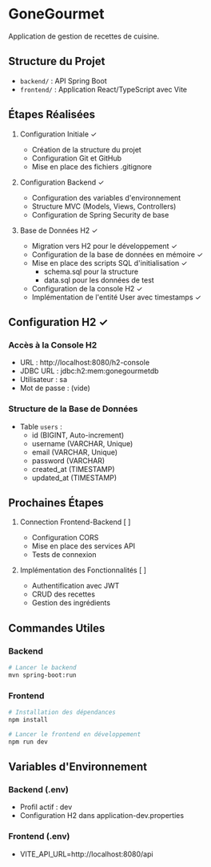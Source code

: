 # GoneGourmet

Application de gestion de recettes de cuisine.

## Structure du Projet

- `backend/` : API Spring Boot
- `frontend/` : Application React/TypeScript avec Vite

## Étapes Réalisées

1. Configuration Initiale ✓

   - Création de la structure du projet
   - Configuration Git et GitHub
   - Mise en place des fichiers .gitignore

2. Configuration Backend ✓

   - Configuration des variables d'environnement
   - Structure MVC (Models, Views, Controllers)
   - Configuration de Spring Security de base

3. Base de Données H2 ✓
   - Migration vers H2 pour le développement ✓
   - Configuration de la base de données en mémoire ✓
   - Mise en place des scripts SQL d'initialisation ✓
     - schema.sql pour la structure
     - data.sql pour les données de test
   - Configuration de la console H2 ✓
   - Implémentation de l'entité User avec timestamps ✓

## Configuration H2 ✓

### Accès à la Console H2

- URL : http://localhost:8080/h2-console
- JDBC URL : jdbc:h2:mem:gonegourmetdb
- Utilisateur : sa
- Mot de passe : (vide)

### Structure de la Base de Données

- Table `users` :
  - id (BIGINT, Auto-increment)
  - username (VARCHAR, Unique)
  - email (VARCHAR, Unique)
  - password (VARCHAR)
  - created_at (TIMESTAMP)
  - updated_at (TIMESTAMP)

## Prochaines Étapes

1. Connection Frontend-Backend [ ]

   - Configuration CORS
   - Mise en place des services API
   - Tests de connexion

2. Implémentation des Fonctionnalités [ ]
   - Authentification avec JWT
   - CRUD des recettes
   - Gestion des ingrédients

## Commandes Utiles

### Backend

```bash
# Lancer le backend
mvn spring-boot:run
```

### Frontend

```bash
# Installation des dépendances
npm install

# Lancer le frontend en développement
npm run dev
```

## Variables d'Environnement

### Backend (.env)

- Profil actif : dev
- Configuration H2 dans application-dev.properties

### Frontend (.env)

- VITE_API_URL=http://localhost:8080/api
